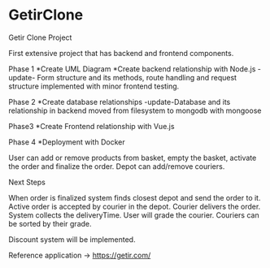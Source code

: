 # GetirClone
Getir Clone Project

First extensive project that has backend and frontend components.

Phase 1
*Create UML Diagram
*Create backend relationship with Node.js
  -update- Form structure and its methods, route handling and request structure implemented with minor frontend testing.

Phase 2
*Create database relationships
  -update-Database and its relationship in backend moved from filesystem to mongodb with mongoose

Phase3
*Create Frontend relationship with Vue.js

Phase 4
*Deployment with Docker


User can add or remove products from basket, empty the basket, activate the order and finalize the order.
Depot can add/remove couriers.

Next Steps

When order is finalized system finds closest depot and send the order to it.
Active order is accepted by courier in the depot.
Courier delivers the order.
System collects the deliveryTime.
User will grade the courier.
Couriers can be sorted by their grade.

Discount system will be implemented.


Reference application -> https://getir.com/
